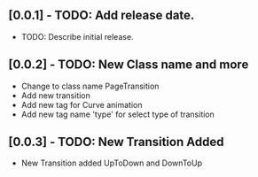 ## [0.0.1] - TODO: Add release date.

* TODO: Describe initial release.

## [0.0.2] - TODO: New Class name and more
* Change to class name PageTransition 
* Add new transition
* Add new tag for Curve animation
* Add new tag name 'type' for select type of transition

## [0.0.3] - TODO: New Transition Added
* New Transition added UpToDown and DownToUp